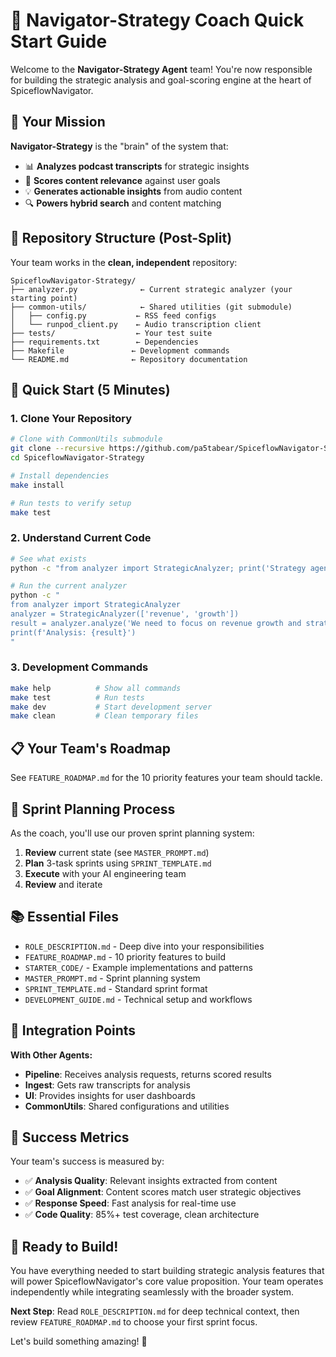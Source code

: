 # 🎯 Navigator-Strategy Coach Quick Start Guide

Welcome to the **Navigator-Strategy Agent** team! You're now responsible for building the strategic analysis and goal-scoring engine at the heart of SpiceflowNavigator.

## 🚀 Your Mission

**Navigator-Strategy** is the "brain" of the system that:
- 📊 **Analyzes podcast transcripts** for strategic insights
- 🎯 **Scores content relevance** against user goals  
- 💡 **Generates actionable insights** from audio content
- 🔍 **Powers hybrid search** and content matching

## 📂 Repository Structure (Post-Split)

Your team works in the **clean, independent** repository:
```
SpiceflowNavigator-Strategy/
├── analyzer.py              ← Current strategic analyzer (your starting point)
├── common-utils/            ← Shared utilities (git submodule)
│   ├── config.py           ← RSS feed configs
│   └── runpod_client.py    ← Audio transcription client
├── tests/                  ← Your test suite
├── requirements.txt        ← Dependencies
├── Makefile               ← Development commands
└── README.md              ← Repository documentation
```

## 🎯 Quick Start (5 Minutes)

### 1. Clone Your Repository
```bash
# Clone with CommonUtils submodule
git clone --recursive https://github.com/pa5tabear/SpiceflowNavigator-Strategy.git
cd SpiceflowNavigator-Strategy

# Install dependencies
make install

# Run tests to verify setup
make test
```

### 2. Understand Current Code
```bash
# See what exists
python -c "from analyzer import StrategicAnalyzer; print('Strategy agent ready!')"

# Run the current analyzer
python -c "
from analyzer import StrategicAnalyzer
analyzer = StrategicAnalyzer(['revenue', 'growth'])
result = analyzer.analyze('We need to focus on revenue growth and strategic partnerships.')
print(f'Analysis: {result}')
"
```

### 3. Development Commands
```bash
make help          # Show all commands
make test          # Run tests
make dev           # Start development server
make clean         # Clean temporary files
```

## 📋 Your Team's Roadmap

See `FEATURE_ROADMAP.md` for the 10 priority features your team should tackle.

## 🎯 Sprint Planning Process

As the coach, you'll use our proven sprint planning system:

1. **Review** current state (see `MASTER_PROMPT.md`)
2. **Plan** 3-task sprints using `SPRINT_TEMPLATE.md`
3. **Execute** with your AI engineering team
4. **Review** and iterate

## 📚 Essential Files

- `ROLE_DESCRIPTION.md` - Deep dive into your responsibilities
- `FEATURE_ROADMAP.md` - 10 priority features to build
- `STARTER_CODE/` - Example implementations and patterns
- `MASTER_PROMPT.md` - Sprint planning system
- `SPRINT_TEMPLATE.md` - Standard sprint format
- `DEVELOPMENT_GUIDE.md` - Technical setup and workflows

## 🔗 Integration Points

**With Other Agents:**
- **Pipeline**: Receives analysis requests, returns scored results
- **Ingest**: Gets raw transcripts for analysis
- **UI**: Provides insights for user dashboards
- **CommonUtils**: Shared configurations and utilities

## 🎉 Success Metrics

Your team's success is measured by:
- ✅ **Analysis Quality**: Relevant insights extracted from content
- ✅ **Goal Alignment**: Content scores match user strategic objectives  
- ✅ **Response Speed**: Fast analysis for real-time use
- ✅ **Code Quality**: 85%+ test coverage, clean architecture

## 🚀 Ready to Build!

You have everything needed to start building strategic analysis features that will power SpiceflowNavigator's core value proposition. Your team operates independently while integrating seamlessly with the broader system.

**Next Step**: Read `ROLE_DESCRIPTION.md` for deep technical context, then review `FEATURE_ROADMAP.md` to choose your first sprint focus.

Let's build something amazing! 🎯 